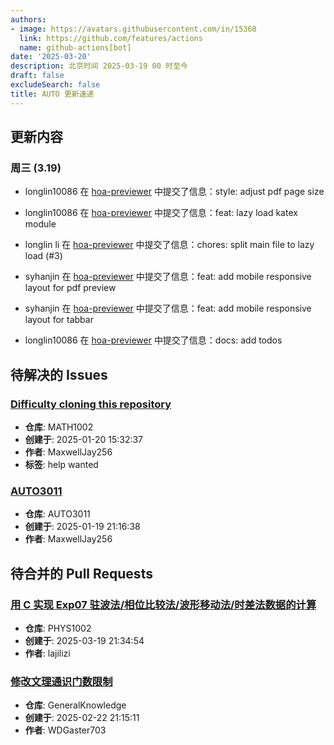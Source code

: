 ```yaml
---
authors:
- image: https://avatars.githubusercontent.com/in/15368
  link: https://github.com/features/actions
  name: github-actions[bot]
date: '2025-03-20'
description: 北京时间 2025-03-19 00 时至今
draft: false
excludeSearch: false
title: AUTO 更新速递
---
```


## 更新内容

### 周三 (3.19)

- longlin10086 在 [hoa-previewer](https://github.com/HITSZ-OpenAuto/hoa-previewer) 中提交了信息：style: adjust pdf page size

- longlin10086 在 [hoa-previewer](https://github.com/HITSZ-OpenAuto/hoa-previewer) 中提交了信息：feat: lazy load katex module

- longlin li 在 [hoa-previewer](https://github.com/HITSZ-OpenAuto/hoa-previewer) 中提交了信息：chores: split main file to lazy load (#3)

- syhanjin 在 [hoa-previewer](https://github.com/HITSZ-OpenAuto/hoa-previewer) 中提交了信息：feat: add mobile responsive layout for pdf preview

- syhanjin 在 [hoa-previewer](https://github.com/HITSZ-OpenAuto/hoa-previewer) 中提交了信息：feat: add mobile responsive layout for tabbar

- longlin10086 在 [hoa-previewer](https://github.com/HITSZ-OpenAuto/hoa-previewer) 中提交了信息：docs: add todos

## 待解决的 Issues

### [Difficulty cloning this repository](https://github.com/HITSZ-OpenAuto/MATH1002/issues/13)

- **仓库**: MATH1002
- **创建于**: 2025-01-20 15:32:37
- **作者**: MaxwellJay256
- **标签**: help wanted

### [AUTO3011](https://github.com/HITSZ-OpenAuto/AUTO3011/issues/4)

- **仓库**: AUTO3011
- **创建于**: 2025-01-19 21:16:38
- **作者**: MaxwellJay256

## 待合并的 Pull Requests

### [用 C 实现 Exp07 驻波法/相位比较法/波形移动法/时差法数据的计算](https://github.com/HITSZ-OpenAuto/PHYS1002/pull/39)

- **仓库**: PHYS1002
- **创建于**: 2025-03-19 21:34:54
- **作者**: lajilizi

### [修改文理通识门数限制](https://github.com/HITSZ-OpenAuto/GeneralKnowledge/pull/6)

- **仓库**: GeneralKnowledge
- **创建于**: 2025-02-22 21:15:11
- **作者**: WDGaster703

